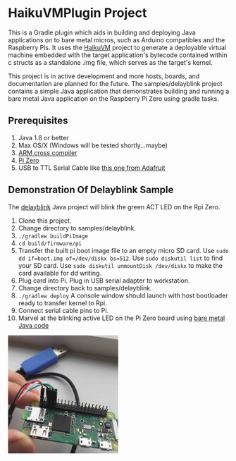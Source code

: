 # HaikuVMPlugin Project

This is a Gradle plugin which aids in building and deploying Java applications on to bare metal
micros, such as Arduino compatibles and the Raspberry Pis. It uses the [HaikuVM](http://haiku-vm.sourceforge.net/) project to generate a
deployable virtual machine embedded with the target application's bytecode contained within c structs as a 
standalone .img file, which serves as the target's kernel.

This project is in active development and more hosts, boards, and documentation are planned for the future. The samples/delayblink project
contains a simple Java application that demonstrates building and running a bare metal Java application on the Raspberry Pi 
Zero using gradle tasks.

## Prerequisites
1. Java 1.8 or better
2. Max OS/X (Windows will be tested shortly...maybe)
3. [ARM cross compiler](https://developer.arm.com/open-source/gnu-toolchain/gnu-rm/downloads)
4. [Pi Zero](https://www.adafruit.com/product/2885)
5. USB to TTL Serial Cable like [this one from Adafruit](https://www.adafruit.com/product/954)

## Demonstration Of Delayblink Sample
The [delayblink](samples/delayblink) Java project will blink the green ACT LED on the Rpi Zero.
1. Clone this project.
2. Change directory to samples/delayblink.
3. `./gradlew buildPiImage`
4. `cd build/firmware/pi`
5. Transfer the built pi boot image file to an empty micro SD card. Use `sudo dd if=boot.img of=/dev/diskx bs=512`. Use `sudo diskutil list` to find your SD card. Use `sudo diskutil unmountDisk /dev/diskx` to make the card available for dd writing.
6. Plug card into Pi. Plug in USB serial adapter to workstation.
7. Change directory back to samples/delayblink.
8. `./gradlew deploy` A console window should launch with host bootloader ready to transfer kernel to Rpi.
9. Connect serial cable pins to Pi.
10. Marvel at the blinking active LED on the Pi Zero board using [bare metal Java code](samples/delayblink/src/main/java/Main.java)
<img src="https://github.com/chuckb/HaikuVMPlugin/blob/master/resources/images/RPiSerial.jpg" alt="RPi Serial Connection" width="250">
